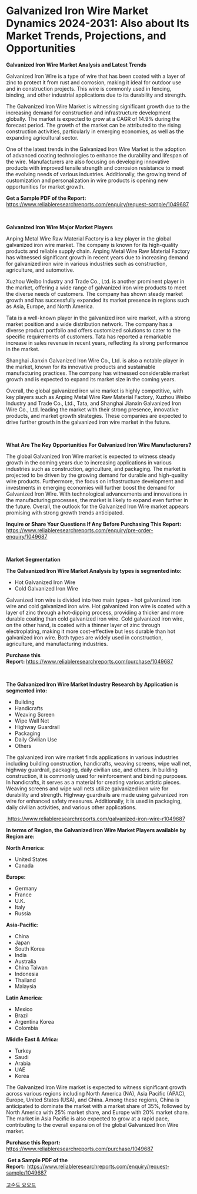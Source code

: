<p><h1>Galvanized Iron Wire Market Dynamics 2024-2031: Also about Its Market Trends, Projections, and Opportunities</h1></p><p><strong>Galvanized Iron Wire Market Analysis and Latest Trends</strong></p>
<p><p>Galvanized Iron Wire is a type of wire that has been coated with a layer of zinc to protect it from rust and corrosion, making it ideal for outdoor use and in construction projects. This wire is commonly used in fencing, binding, and other industrial applications due to its durability and strength.</p><p>The Galvanized Iron Wire Market is witnessing significant growth due to the increasing demand for construction and infrastructure development globally. The market is expected to grow at a CAGR of 14.9% during the forecast period. The growth of the market can be attributed to the rising construction activities, particularly in emerging economies, as well as the expanding agricultural sector.</p><p>One of the latest trends in the Galvanized Iron Wire Market is the adoption of advanced coating technologies to enhance the durability and lifespan of the wire. Manufacturers are also focusing on developing innovative products with improved tensile strength and corrosion resistance to meet the evolving needs of various industries. Additionally, the growing trend of customization and personalization in wire products is opening new opportunities for market growth.</p></p>
<p><strong>Get a Sample PDF of the Report:&nbsp;</strong> <a href="https://www.reliableresearchreports.com/enquiry/request-sample/1049687">https://www.reliableresearchreports.com/enquiry/request-sample/1049687</a></p>
<p>&nbsp;</p>
<p><strong>Galvanized Iron Wire Major Market Players</strong></p>
<p><p>Anping Metal Wire Raw Material Factory is a key player in the global galvanized iron wire market. The company is known for its high-quality products and reliable supply chain. Anping Metal Wire Raw Material Factory has witnessed significant growth in recent years due to increasing demand for galvanized iron wire in various industries such as construction, agriculture, and automotive.</p><p>Xuzhou Weibo Industry and Trade Co., Ltd. is another prominent player in the market, offering a wide range of galvanized iron wire products to meet the diverse needs of customers. The company has shown steady market growth and has successfully expanded its market presence in regions such as Asia, Europe, and North America.</p><p>Tata is a well-known player in the galvanized iron wire market, with a strong market position and a wide distribution network. The company has a diverse product portfolio and offers customized solutions to cater to the specific requirements of customers. Tata has reported a remarkable increase in sales revenue in recent years, reflecting its strong performance in the market.</p><p>Shanghai Jianxin Galvanized Iron Wire Co., Ltd. is also a notable player in the market, known for its innovative products and sustainable manufacturing practices. The company has witnessed considerable market growth and is expected to expand its market size in the coming years.</p><p>Overall, the global galvanized iron wire market is highly competitive, with key players such as Anping Metal Wire Raw Material Factory, Xuzhou Weibo Industry and Trade Co., Ltd., Tata, and Shanghai Jianxin Galvanized Iron Wire Co., Ltd. leading the market with their strong presence, innovative products, and market growth strategies. These companies are expected to drive further growth in the galvanized iron wire market in the future.</p></p>
<p>&nbsp;</p>
<p><strong>What Are The Key Opportunities For Galvanized Iron Wire Manufacturers?</strong></p>
<p><p>The global Galvanized Iron Wire market is expected to witness steady growth in the coming years due to increasing applications in various industries such as construction, agriculture, and packaging. The market is projected to be driven by the growing demand for durable and high-quality wire products. Furthermore, the focus on infrastructure development and investments in emerging economies will further boost the demand for Galvanized Iron Wire. With technological advancements and innovations in the manufacturing processes, the market is likely to expand even further in the future. Overall, the outlook for the Galvanized Iron Wire market appears promising with strong growth trends anticipated.</p></p>
<p><strong>Inquire or Share Your Questions If Any Before Purchasing This Report:</strong> <a href="https://www.reliableresearchreports.com/enquiry/pre-order-enquiry/1049687">https://www.reliableresearchreports.com/enquiry/pre-order-enquiry/1049687</a></p>
<p>&nbsp;</p>
<p><strong>Market Segmentation</strong></p>
<p><strong>The Galvanized Iron Wire Market Analysis by types is segmented into:</strong></p>
<p><ul><li>Hot Galvanized Iron Wire</li><li>Cold Galvanized Iron Wire</li></ul></p>
<p><p>Galvanized iron wire is divided into two main types - hot galvanized iron wire and cold galvanized iron wire. Hot galvanized iron wire is coated with a layer of zinc through a hot-dipping process, providing a thicker and more durable coating than cold galvanized iron wire. Cold galvanized iron wire, on the other hand, is coated with a thinner layer of zinc through electroplating, making it more cost-effective but less durable than hot galvanized iron wire. Both types are widely used in construction, agriculture, and manufacturing industries.</p></p>
<p><strong>Purchase this Report:&nbsp;</strong><a href="https://www.reliableresearchreports.com/purchase/1049687">https://www.reliableresearchreports.com/purchase/1049687</a></p>
<p>&nbsp;</p>
<p><strong>The Galvanized Iron Wire Market Industry Research by Application is segmented into:</strong></p>
<p><ul><li>Building</li><li>Handicrafts</li><li>Weaving Screen</li><li>Wipe Wall Net</li><li>Highway Guardrail</li><li>Packaging</li><li>Daily Civilian Use</li><li>Others</li></ul></p>
<p><p>The galvanized iron wire market finds applications in various industries including building construction, handicrafts, weaving screens, wipe wall net, highway guardrail, packaging, daily civilian use, and others. In building construction, it is commonly used for reinforcement and binding purposes. In handicrafts, it serves as a material for creating various artistic pieces. Weaving screens and wipe wall nets utilize galvanized iron wire for durability and strength. Highway guardrails are made using galvanized iron wire for enhanced safety measures. Additionally, it is used in packaging, daily civilian activities, and various other applications.</p></p>
<p><a href="https://www.reliableresearchreports.com/galvanized-iron-wire-r1049687">&nbsp;https://www.reliableresearchreports.com/galvanized-iron-wire-r1049687</a></p>
<p><strong>In terms of Region, the Galvanized Iron Wire Market Players available by Region are:</strong></p>
<p>
    <p> <strong> North America: </strong>
        <ul>
            <li>United States</li>
            <li>Canada</li>
        </ul>
        </p> 
    <p> <strong> Europe: </strong>
        <ul>
            <li>Germany</li>
            <li>France</li>
            <li>U.K.</li>
            <li>Italy</li>
            <li>Russia</li>
        </ul>
        </p> 
    <p> <strong> Asia-Pacific: </strong>
        <ul>
            <li>China</li>
            <li>Japan</li>
            <li>South Korea</li>
            <li>India</li>
            <li>Australia</li>
            <li>China Taiwan</li>
            <li>Indonesia</li>
            <li>Thailand</li>
            <li>Malaysia</li>
        </ul>
        </p> 
    <p> <strong> Latin America: </strong>
        <ul>
            <li>Mexico</li>
            <li>Brazil</li>
            <li>Argentina Korea</li>
            <li>Colombia</li>
        </ul>
        </p> 
    <p> <strong> Middle East & Africa: </strong>
        <ul>
            <li>Turkey</li>
            <li>Saudi</li>
            <li>Arabia</li>
            <li>UAE</li>
            <li>Korea</li>
        </ul>
    </p>
    </p>
<p><p>The Galvanized Iron Wire market is expected to witness significant growth across various regions including North America (NA), Asia Pacific (APAC), Europe, United States (USA), and China. Among these regions, China is anticipated to dominate the market with a market share of 35%, followed by North America with 25% market share, and Europe with 20% market share. The market in Asia Pacific is also expected to grow at a rapid pace, contributing to the overall expansion of the global Galvanized Iron Wire market.</p></p>
<p><strong>Purchase this Report: </strong><a href="https://www.reliableresearchreports.com/purchase/1049687">https://www.reliableresearchreports.com/purchase/1049687</a></p>
<p>&nbsp;<strong>Get a Sample PDF of the Report:&nbsp;&nbsp;</strong><a href="https://www.reliableresearchreports.com/enquiry/request-sample/1049687">https://www.reliableresearchreports.com/enquiry/request-sample/1049687</a></p>
<p><strong></strong></p>
<p><p><a href="https://medium.com/@lizaheller2023/%EA%B3%A0%EC%88%9C%EB%8F%84-%EC%9A%94%EC%98%A4%EB%93%9C-%EC%8B%9C%EC%9E%A5-%EA%B7%9C%EB%AA%A8%EA%B0%80-%EC%97%B0%ED%8F%89%EA%B7%A0-%EC%84%B1%EC%9E%A5%EB%A5%A0-%EB%A1%9C-%EC%A6%9D%EA%B0%80%ED%95%98%EA%B3%A0-%EC%9E%88%EC%9C%BC%EB%A9%B0-%EB%B3%B8-%EB%B3%B4%EA%B3%A0%EC%84%9C%EB%8A%94-%EC%9C%A0%ED%98%95-%EC%9D%91%EC%9A%A9-%EC%84%B1%EC%9E%A5-%EB%B0%8F-2024%EB%85%84%EB%B6%80%ED%84%B0-2031%EB%85%84%EA%B9%8C%EC%A7%80%EC%9D%98-%EC%98%88%EC%B8%A1-%EB%B6%84%EC%84%9D%EC%9D%84-%EB%8B%A4%EB%A3%A8%EA%B3%A0-%EC%9E%88%EC%8A%B5%EB%8B%88%EB%8B%A4-f944b5176274">고순도 요오드</a></p></p>